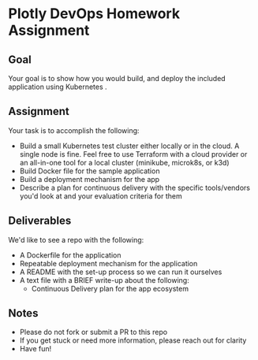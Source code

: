 # Plotly DevOps Homework Assignment

## Goal

Your goal is to show how you would build, and deploy the included application
using Kubernetes .

## Assignment

Your task is to accomplish the following:

- Build a small Kubernetes test cluster either locally or in the cloud. A single
  node is fine. Feel free to use Terraform with a cloud provider or an
  all-in-one tool for a local cluster (minikube, microk8s, or k3d)
- Build Docker file for the sample application
- Build a deployment mechanism for the app
- Describe a plan for continuous delivery with the specific tools/vendors you'd
  look at and your evaluation criteria for them
   

## Deliverables

We'd like to see a repo with the following:

- A Dockerfile for the application
- Repeatable deployment mechanism for the application
- A README with the set-up process so we can run it ourselves
- A text file with a BRIEF write-up about the following:
  - Continuous Delivery plan for the app ecosystem
  
## Notes

- Please do not fork or submit a PR to this repo
- If you get stuck or need more information, please reach out for clarity
- Have fun!

